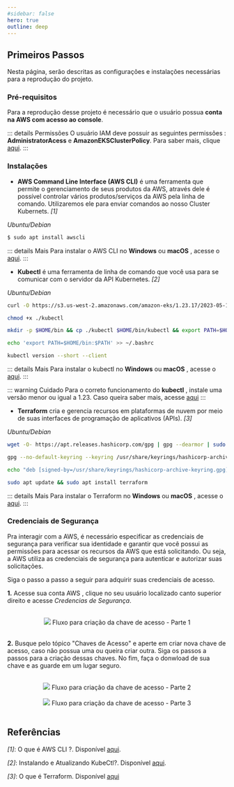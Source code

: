 ```yaml
---
#sidebar: false
hero: true
outline: deep
---
```


<VPDocHero
    class="VPDocHero VPDocHero-minimum"
    name="Primeiros Passos"
    text="Configurações e instalações"
    image="https://raw.githubusercontent.com/Tarikul-Islam-Anik/Animated-Fluent-Emojis/master/Emojis/Travel%20and%20places/Flying%20Saucer.png"
    :actions="[
        {
            theme: 'alt',
            text:'Clone o repositório',
            link:'https://github.com/leticiacb1/SIA/tree/main'
        },
    ]"
/>

## Primeiros Passos

Nesta página, serão descritas as configurações e instalações necessárias para a reprodução do projeto.

### Pré-requisitos

Para a reprodução desse projeto é necessário que o usuário possua **conta na AWS com acesso ao console**. 

::: details Permissões
O usuário IAM deve possuir as seguintes permissões : **AdministratorAcess** e **AmazonEKSClusterPolicy**. Para saber mais, clique [aqui](https://docs.aws.amazon.com/IAM/latest/UserGuide/access_policies_manage-attach-detach.html).
:::

### Instalações

* **AWS Command Line Interface (AWS CLI)** é uma ferramenta que permite o gerenciamento de seus produtos da AWS, através dele é possível controlar vários produtos/serviços da AWS pela linha de comando. Utilizaremos ele para enviar comandos ao nosso Cluster Kubernets. *[1]*

*Ubuntu/Debian*
```bash
$ sudo apt install awscli
```

::: details Mais
Para instalar o AWS CLI no **Windows** ou **macOS** , acesse o [aqui](https://docs.aws.amazon.com/cli/latest/userguide/getting-started-install.html).
:::

* **Kubectl** é uma ferramenta de linha de comando que você usa para se comunicar com o servidor da API Kubernetes.  *[2]*

*Ubuntu/Debian*
```bash
curl -O https://s3.us-west-2.amazonaws.com/amazon-eks/1.23.17/2023-05-11/bin/linux/amd64/kubectl

chmod +x ./kubectl

mkdir -p $HOME/bin && cp ./kubectl $HOME/bin/kubectl && export PATH=$HOME/bin:$PATH

echo 'export PATH=$HOME/bin:$PATH' >> ~/.bashrc

kubectl version --short --client
```

::: details Mais
Para instalar o kubectl no **Windows** ou **macOS** , acesse o [aqui](https://docs.aws.amazon.com/eks/latest/userguide/install-kubectl.html).
:::

::: warning Cuidado
Para o correto funcionamento do **kubectl** , instale uma versão menor ou igual a 1.23. Caso queira saber mais, acesse [aqui](https://github.com/aws/aws-cli/issues/6920)
:::

* **Terraform** cria e gerencia recursos em plataformas de nuvem por meio de suas interfaces de programação de aplicativos (APIs). *[3]*


*Ubuntu/Debian*
```bash
wget -O- https://apt.releases.hashicorp.com/gpg | gpg --dearmor | sudo tee /usr/share/keyrings/hashicorp-archive-keyring.gpg

gpg --no-default-keyring --keyring /usr/share/keyrings/hashicorp-archive-keyring.gpg --fingerprint

echo "deb [signed-by=/usr/share/keyrings/hashicorp-archive-keyring.gpg] https://apt.releases.hashicorp.com $(lsb_release -cs) main" | sudo tee /etc/apt/sources.list.d/hashicorp.list

sudo apt update && sudo apt install terraform
```

::: details Mais
Para instalar o Terraform no **Windows** ou **macOS** , acesse o [aqui](https://developer.hashicorp.com/terraform/tutorials/aws-get-started/install-cli).
:::

### Credenciais de Segurança

Pra interagir com a AWS, é necessário especificar as credenciais de segurança para verificar sua identidade e garantir que você possui as permissões para acessar os recursos da AWS que está solicitando. Ou seja, a AWS utiliza as credenciais de segurança para autenticar e autorizar suas solicitações.

Siga o passo a passo a seguir para adquirir suas credenciais de acesso.

**1.**  Acesse sua conta AWS , clique no seu usuário localizado canto superior direito e acesse *Credencias de Segurança*.

<br>


<div align="center">
<img src = "/img/credenciais_acesso_1.png" />
<caption>Fluxo para criação da chave de acesso - Parte 1</caption>
</div>

<br>

**2.** Busque pelo tópico "Chaves de Acesso" e aperte em criar nova chave de acesso, caso não possua uma ou queira criar outra. Siga os passos a passos para a criação dessas chaves. No fim, faça o donwload de sua chave e as guarde em um lugar seguro.

<br>

<div align="center">
<img src = "/img/credenciais_acesso_2.png" />
<caption>Fluxo para criação da chave de acesso - Parte 2</caption>
</div>

<br>

<div align="center">
<img src = "/img/credenciais_acesso_3.png" />
<caption>Fluxo para criação da chave de acesso - Parte 3</caption>
</div>

<br>

## Referências

*[1]*: O que é AWS CLI ?. Disponível [aqui](https://docs.aws.amazon.com/cli/latest/userguide/getting-started-install.html).
<br>

*[2]*: Instalando e Atualizando KubeCtl?. Disponível [aqui](https://docs.aws.amazon.com/eks/latest/userguide/install-kubectl.html).
<br>

*[3]*: O que é Terraform. Disponível [aqui](https://developer.hashicorp.com/terraform/intro)